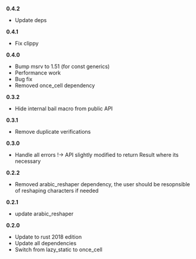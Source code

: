 **0.4.2**
- Update deps

**0.4.1**
- Fix clippy

**0.4.0**
- Bump msrv to 1.51 (for const generics)
- Performance work
- Bug fix
- Removed once_cell dependency

**0.3.2**
- Hide internal bail macro from public API

**0.3.1**
- Remove duplicate verifications

**0.3.0**
- Handle all errors !-> API slightly modified to return Result where its necessary

**0.2.2**
- Removed arabic_reshaper dependency, the user should be resopnsible of reshaping characters if needed

**0.2.1**
- update arabic_reshaper

**0.2.0**
- Update to rust 2018 edition
- Update all dependencies
- Switch from lazy_static to once_cell

